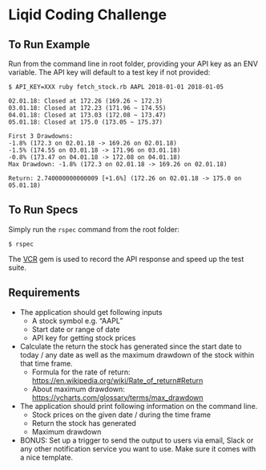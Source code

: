 # Liqid Coding Challenge
## To Run Example
Run from the command line in root folder, providing your API key as an ENV variable. The API key will default to a test key if not provided:

```
$ API_KEY=XXX ruby fetch_stock.rb AAPL 2018-01-01 2018-01-05

02.01.18: Closed at 172.26 (169.26 ~ 172.3)
03.01.18: Closed at 172.23 (171.96 ~ 174.55)
04.01.18: Closed at 173.03 (172.08 ~ 173.47)
05.01.18: Closed at 175.0 (173.05 ~ 175.37)

First 3 Drawdowns:
-1.8% (172.3 on 02.01.18 -> 169.26 on 02.01.18)
-1.5% (174.55 on 03.01.18 -> 171.96 on 03.01.18)
-0.8% (173.47 on 04.01.18 -> 172.08 on 04.01.18)
Max Drawdown: -1.8% (172.3 on 02.01.18 -> 169.26 on 02.01.18)

Return: 2.740000000000009 [+1.6%] (172.26 on 02.01.18 -> 175.0 on 05.01.18)
```

## To Run Specs
Simply run the `rspec` command from the root folder:

```
$ rspec
```

The [VCR](https://github.com/vcr/vcr) gem is used to record the API response and speed up the test suite.

## Requirements
- The application should get following inputs
  - A stock symbol e.g. “AAPL”
  - Start date or range of date
  - API key for getting stock prices
- Calculate the return the stock has generated since the start date to today / any date as
well as the maximum drawdown of the stock within that time frame.
  - Formula for the rate of return:
https://en.wikipedia.org/wiki/Rate_of_return#Return
  - About maximum drawdown: https://ycharts.com/glossary/terms/max_drawdown
- The application should print following information on the command line.
  - Stock prices on the given date / during the time frame
  - Return the stock has generated
  - Maximum drawdown
- BONUS: Set up a trigger to send the output to users via email, Slack or any other
notification service you want to use. Make sure it comes with a nice template.
